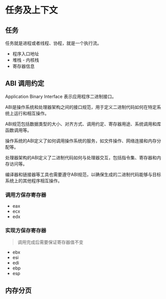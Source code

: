 # 任务及上下文

## 任务

任务就是进程或者线程、协程，就是一个执行流。

- 程序入口地址
- 堆栈 - 内核栈
- 寄存器信息

## ABI 调用约定

Application Binary Interface 表示应用程序二进制接口。

ABI是操作系统和处理器架构之间的接口规范，用于定义二进制代码如何在特定系统上运行和相互操作。

ABI规范包括数据类型的大小、对齐方式、调用约定、寄存器用途、系统调用和库函数调用等。

操作系统的ABI定义了如何调用操作系统的服务，如文件操作、网络连接和内存分配等。

处理器架构的ABI定义了二进制代码如何与处理器交互，包括指令集、寄存器和内存访问等。

编译器和链接器等工具也需要遵守ABI规范，以确保生成的二进制代码能够与目标系统上的其他程序相互操作。

### 调用方保存寄存器

- eax
- ecx
- edx

### 实现方保存寄存器

> 调用完成后需要保证寄存器值不变

- ebx
- esi
- edi
- ebp
- esp

## 内存分页

